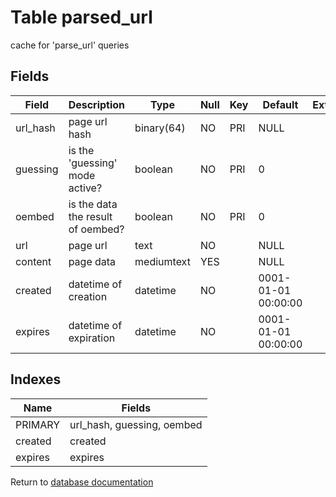 Table parsed_url
===========

cache for 'parse_url' queries

Fields
------

| Field    | Description                       | Type       | Null | Key | Default             | Extra |
| -------- | --------------------------------- | ---------- | ---- | --- | ------------------- | ----- |
| url_hash | page url hash                     | binary(64) | NO   | PRI | NULL                |       |
| guessing | is the 'guessing' mode active?    | boolean    | NO   | PRI | 0                   |       |
| oembed   | is the data the result of oembed? | boolean    | NO   | PRI | 0                   |       |
| url      | page url                          | text       | NO   |     | NULL                |       |
| content  | page data                         | mediumtext | YES  |     | NULL                |       |
| created  | datetime of creation              | datetime   | NO   |     | 0001-01-01 00:00:00 |       |
| expires  | datetime of expiration            | datetime   | NO   |     | 0001-01-01 00:00:00 |       |

Indexes
------------

| Name    | Fields                     |
| ------- | -------------------------- |
| PRIMARY | url_hash, guessing, oembed |
| created | created                    |
| expires | expires                    |


Return to [database documentation](help/database)
